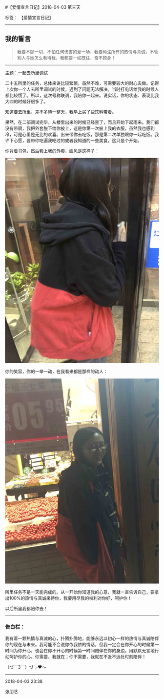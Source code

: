 ﻿#【爱情宣言日记】2018-04-03 第三天

标签： 【爱情宣言日记】

---

## 我的誓言


> 我要不顾一切、不怕任何伤害的爱一场，我要倾注所有的热情与真诚，不管别人与她怎么看待我，我都要一如既往，奋不顾身！


---

主题：一起去所里调试

二十五所里的任务，总体来讲比较繁琐，虽然不难，可需要较大的耐心去做。记得上次你一个人去所里调试的时候，遇到了问题无法解决。当时打电话给我的时候人都比较慌了。所以，这次号称联调，我陪你一起来。说实话，你的状态、表现比我大四的时候好很多了。

知道要去所里，差不多待一整天，我早上买了些饮料带着。

果然，在二部调试完毕，从楼里出来的时候已经黑了，而且开始下起雨来。我们都没有带扇，我把外套脱下给你披上，这是你第一次披上我的衣服，虽然我也感到冷，可是心里是无比的欢喜。出来带你去吃饭，那是第二次单独跟你一起吃饭。我许下心愿，要带你吃遍我吃过的或者我知道的一些美食，这只是个开始。

你背着书包，然后套上我的外套，画风是这样子：

![img](/img/love/IMG_1618.jpg)

你的笑容，你的一举一动，在我看来都是那样的动人：

![img](/img/love/IMG_E1619.jpg)

所里任务不是一天能完成的。从一开始你知道我的心意，我就一直告诉自己，要拿出100%的热情与真诚来待你，我要用尽我的权利对你好，呵护你！

以后所里我都陪你去！

--------------

### 告白栏：

我有着一颗热情与真诚的心，扑腾扑腾地，能够永远以初心一样的热情与真诚陪伴你的现在与未来。我可能不会说你侬我侬的情话，但我一定会在你开心的时候第一时间为你开心，也会在你不开心的时候第一时间陪伴在你的身边，用默默无言地行动呵护你的心。你需要，我就在；你不需要，我就在不近不远处时刻陪伴！

（づ￣3￣）づ╭❤～


----------

2018-04-03 23:38

张朋艺 